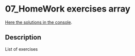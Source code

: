 # 07_HomeWork exercises array

 [Here the solutions in the console]( https://gmsandrzej.github.io/07_ExercisesArray/).

## Description
List of exercises 
